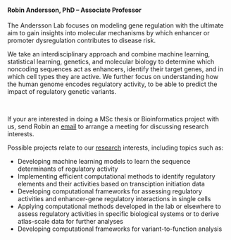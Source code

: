 #### Robin Andersson, PhD – Associate Professor

<div class="social-profile">
<div class="contact-icons">
<a href="mailto:robin@bio.ku.dk" title="email"><i class="fa-solid fa-envelope"></i></a>
<a href="https://scholar.google.com/citations?user=D8RKCXsAAAAJ" title="Google Scholar"><i class="ai ai-google-scholar"></i></a>
<a href="https://www.linkedin.com/in/robinandersson" title="LinkedIn"><i class="fa-brands fa-linkedin"></i></a>
<a href="https://bsky.app/profile/randersson.bsky.social" title="Bluesky"><i class="fa-brands fa-bluesky"></i></a>
<a href="https://github.com/anderssonlab" title="GitHub"><i class="fa-brands fa-github"></i></a>
<a href="https://anderssonlab.org/" title="Lab page"><i class="fa-solid fa-house"></i></a>
</div>
</div>

The Andersson Lab focuses on modeling gene regulation with the ultimate aim to gain insights into molecular mechanisms by which enhancer or promoter dysregulation contributes to disease risk.

We take an interdisciplinary approach and combine machine learning, statistical learning, genetics, and molecular biology to determine which noncoding sequences act as enhancers, identify their target genes, and in which cell types they are active. We further focus on understanding how the human genome encodes regulatory activity, to be able to predict the impact of regulatory genetic variants.

<br>

If your are interested in doing a MSc thesis or Bioinformatics project with us, send Robin an [email](mailto:robin@bio.ku.dk) to arrange a meeting for discussing research interests. 

Possible projects relate to our [research](https://anderssonlab.org/research/) interests, including topics such as:

- Developing machine learning models to learn the sequence determinants of regulatory activity
- Implementing efficient computational methods to identify regulatory elements and their activities based on transciption initiation data
- Developing computational frameworks for assessing regulatory activities and enhancer-gene regulatory interactions in single cells
- Applying computational methods developed in the lab or elsewhere to assess regulatory activities in specific biological systems or to derive atlas-scale data for further analyses
- Developing computational frameworks for variant-to-function analysis